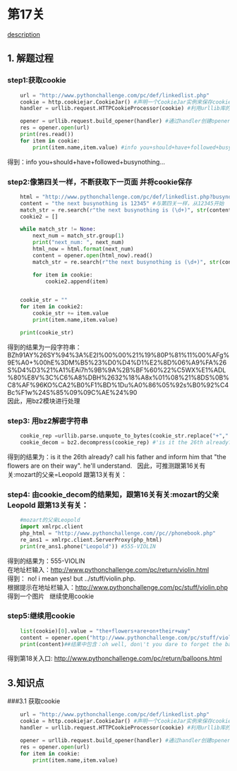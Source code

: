 # 第17关

[description](http://www.pythonchallenge.com/pc/return/romance.html)

## 1. 解题过程
### step1:获取cookie
```python
    url = "http://www.pythonchallenge.com/pc/def/linkedlist.php"
    cookie = http.cookiejar.CookieJar() #声明一个CookieJar实例来保存cookie
    handler = urllib.request.HTTPCookieProcessor(cookie) #利用urllib库的HTTPCookieProcessor对象创建cookie处理器

    opener = urllib.request.build_opener(handler) #通过handler创建opener
    res = opener.open(url)
    print(res.read())
    for item in cookie:
        print(item.name,item.value) #info you+should+have+followed+busynothing...
```
得到：info you+should+have+followed+busynothing...  
### step2:像第四关一样，不断获取下一页面 并将cookie保存
```python
    html = "http://www.pythonchallenge.com/pc/def/linkedlist.php?busynothing={0}"
    content = "the next busynothing is 12345" #与第四关一样，从12345开始
    match_str = re.search(r"the next busynothing is (\d+)", str(content))
    cookie2 = []

    while match_str != None:
        next_num = match_str.group(1)
        print("next_num: ", next_num)
        html_now = html.format(next_num)
        content = opener.open(html_now).read()
        match_str = re.search(r"the next busynothing is (\d+)", str(content))

        for item in cookie:
            cookie2.append(item)


    cookie_str = ""
    for item in cookie2:
        cookie_str += item.value
        print(item.name,item.value)

    print(cookie_str)
```
得到的结果为一段字符串：    BZh91AY%26SY%94%3A%E2I%00%00%21%19%80P%81%11%00%AFg%9E%A0+%00hE%3DM%B5%23%D0%D4%D1%E2%8D%06%A9%FA%26S%D4%D3%21%A1%EAi7h%9B%9A%2B%BF%60%22%C5WX%E1%ADL%80%E8V%3C%C6%A8%DBH%2632%18%A8x%01%08%21%8DS%0B%C8%AF%96KO%CA2%B0%F1%BD%1Du%A0%86%05%92s%B0%92%C4Bc%F1w%24S%85%09%09C%AE%24%90  
因此，用bz2模块进行处理  

### step3: 用bz2解密字符串
```python
    cookie_rep =urllib.parse.unquote_to_bytes(cookie_str.replace("+"," ")) #将字符串中的"+"替换为空格
    cookie_decom = bz2.decompress(cookie_rep) #'is it the 26th already? call his father and inform him that "the flowers are on their way". he\'ll understand.'
```
得到的结果为：is it the 26th already? call his father and inform him that "the flowers are on their way". he\'ll understand.  
因此，可推测跟第16关有关:mozart的父亲=Leopold 跟第13关有关：  
### step4: 由cookie_decom的结果知，跟第16关有关:mozart的父亲 Leopold 跟第13关有关：
```python
    #mozart的父亲Leopold
    import xmlrpc.client
    php_html = "http://www.pythonchallenge.com//pc//phonebook.php"
    re_ans1 = xmlrpc.client.ServerProxy(php_html)
    print(re_ans1.phone("Leopold")) #555-VIOLIN
```
得到的结果为：555-VIOLIN    
在地址栏输入：http://www.pythonchallenge.com/pc/return/violin.html  
得到： no! i mean yes! but ../stuff/violin.php.  
根据提示在地址栏输入：http://www.pythonchallenge.com/pc/stuff/violin.php  得到一个图片  
继续使用cookie  
### step5:继续用cookie
```python
    list(cookie)[0].value = "the+flowers+are+on+their+way"
    content = opener.open("http://www.pythonchallenge.com/pc/stuff/violin.php").read()
    print(content)##结果中包含：oh well, don\'t you dare to forget the balloons.
```
得到第18关入口: http://www.pythonchallenge.com/pc/return/balloons.html
## 3.知识点
###3.1 获取cookie
```python
    url = "http://www.pythonchallenge.com/pc/def/linkedlist.php"
    cookie = http.cookiejar.CookieJar() #声明一个CookieJar实例来保存cookie
    handler = urllib.request.HTTPCookieProcessor(cookie) #利用urllib库的HTTPCookieProcessor对象创建cookie处理器

    opener = urllib.request.build_opener(handler) #通过handler创建opener
    res = opener.open(url)
    for item in cookie:
        print(item.name,item.value) 
```






